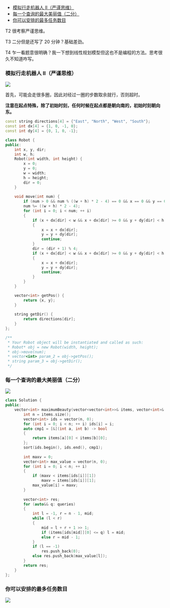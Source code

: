 
<!-- @import "[TOC]" {cmd="toc" depthFrom=1 depthTo=6 orderedList=false} -->

<!-- code_chunk_output -->

- [模拟行走机器人 II（严谨思维）](#模拟行走机器人-ii严谨思维)
- [每一个查询的最大美丽值（二分）](#每一个查询的最大美丽值二分)
- [你可以安排的最多任务数目](#你可以安排的最多任务数目)

<!-- /code_chunk_output -->

T2 很考察严谨思维。

T3 二分但是还写了 20 分钟？基础差劲。

T4 乍一看题意很明确？我一下想到线性规划模型但这也不是编程的方法。思考很久不知道咋写。

### 模拟行走机器人 II（严谨思维）

![](./images/2021111301.png)

首先，可能会走很多圈，因此对经过一圈的步数取余就行，否则超时。

**注意在起点特殊，除了初始时刻，任何时候在起点都是朝向南的，初始时刻朝向东。**

```cpp
const string directions[4] = {"East", "North", "West", "South"};
const int dx[4] = {1, 0, -1, 0};
const int dy[4] = {0, 1, 0, -1};

class Robot {
public:
    int x, y, dir;
    int w, h;
    Robot(int width, int height) {
        x = 0;
        y = 0;
        w = width;
        h = height;
        dir = 0;
    }
    
    void move(int num) {
        if (num > 0 && num % ((w + h) * 2 - 4) == 0 && x == 0 && y == 0) dir = 3;  // 起点朝向特殊
        num %= ((w + h) * 2 - 4);
        for (int i = 0; i < num; ++ i)
        {
            if (x + dx[dir] < w && x + dx[dir] >= 0 && y + dy[dir] < h && y + dy[dir] >= 0)
            {
                x = x + dx[dir];
                y = y + dy[dir];
                continue;
            }
            dir = (dir + 1) % 4;
            if (x + dx[dir] < w && x + dx[dir] >= 0 && y + dy[dir] < h && y + dy[dir] >= 0)
            {
                x = x + dx[dir];
                y = y + dy[dir];
                continue;
            }
        }
    }

    vector<int> getPos() {
        return {x, y};
    }
    
    string getDir() {
        return directions[dir];
    }
};

/**
 * Your Robot object will be instantiated and called as such:
 * Robot* obj = new Robot(width, height);
 * obj->move(num);
 * vector<int> param_2 = obj->getPos();
 * string param_3 = obj->getDir();
 */
```

### 每一个查询的最大美丽值（二分）

![](./images/2021111302.png)

```cpp
class Solution {
public:
    vector<int> maximumBeauty(vector<vector<int>>& items, vector<int>& queries) {
        int n = items.size();
        vector<int> ids = vector(n, 0);
        for (int i = 0; i < n; ++ i) ids[i] = i;
        auto cmp1 = [&](int a, int b) -> bool
        {
            return items[a][0] < items[b][0];
        };
        sort(ids.begin(), ids.end(), cmp1);
        
        int maxv = 0;
        vector<int> max_value = vector(n, 0);
        for (int i = 0; i < n; ++ i)
        {
            if (maxv < items[ids[i]][1])
                maxv = items[ids[i]][1];
            max_value[i] = maxv;
        }
        
        vector<int> res;
        for (auto&& q: queries)
        {
            int l = -1, r = n - 1, mid;
            while (l < r)
            {
                mid = l + r + 1 >> 1;
                if (items[ids[mid]][0] <= q) l = mid;
                else r = mid - 1;
            }
            if (l == -1)
                res.push_back(0);
            else res.push_back(max_value[l]);
        }
        return res;
    }
};
```

### 你可以安排的最多任务数目

![](./images/2021111303.png)

```cpp

```